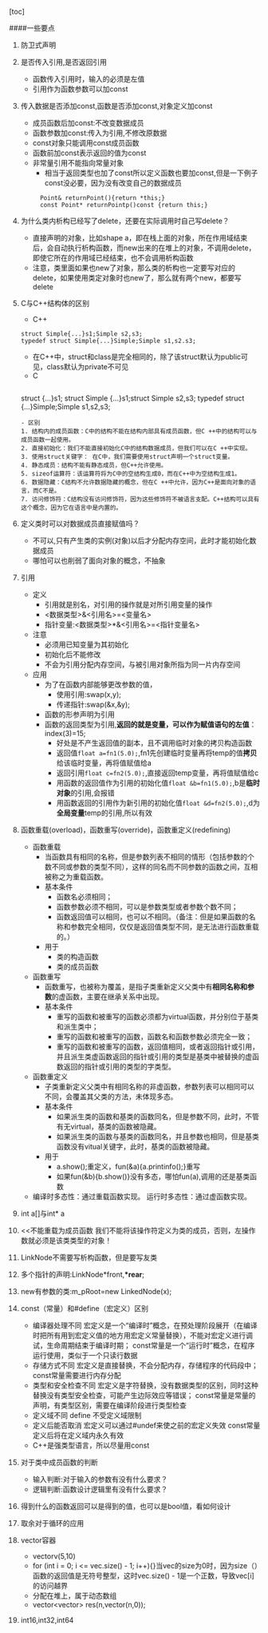 [toc]


####一些要点

1. 防卫式声明
2. 是否传入引用,是否返回引用
   - 函数传入引用时，输入的必须是左值
   - 引用作为函数参数可以加const
3. 传入数据是否添加const,函数是否添加const,对象定义加const
   - 成员函数后加const:不改变数据成员
   - 函数参数加const:传入为引用,不修改原数据
   - const对象只能调用const成员函数
   - 函数前加const表示返回的值为const
   - 非常量引用不能指向常量对象
     - 相当于返回类型也加了const所以定义函数也要加const,但是一下例子const没必要，因为没有改变自己的数据成员
      ```
        Point& returnPoint(){return *this;}
        const Point* returnPointp()const {return this;}
      ```
4. 为什么类内析构已经写了delete，还要在实际调用时自己写delete？
   - 直接声明的对象，比如shape a，即在栈上面的对象，所在作用域结束后，会自动执行析构函数，而new出来的在堆上的对象，不调用delete，即使它所在的作用域已经结束，也不会调用析构函数
   - 注意，类里面如果也new了对象，那么类的析构也一定要写对应的delete，如果使用类定对象时也new了，那么就有两个new，都要写delete

5. C与C++结构体的区别
   - C++
    ```
    struct Simple{...}s1;Simple s2,s3;
    typedef struct Simple{...}Simple;Simple s1,s2.s3;
    ```
     - 在C++中，struct和class是完全相同的，除了该struct默认为public可见，class默认为private不可见
   - C
     ```
    struct {...}s1;
    struct Simple {...}s1;struct Simple s2,s3;
    typedef struct {...}Simple;Simple s1,s2,s3;
     ```
   - 区别 
     1. 结构内的成员函数：C中的结构不能在结构内部具有成员函数，但C ++中的结构可以与成员函数一起使用。
     2. 直接初始化：我们不能直接初始化C中的结构数据成员，但我们可以在C ++中实现。
     3. 使用struct关键字： 在C中，我们需要使用struct声明一个struct变量。
     4. 静态成员：结构不能有静态成员，但C++允许使用。
     5. sizeof运算符：该运算符将为C中的空结构生成0，而在C++中为空结构生成1。
     6. 数据隐藏：C结构不允许数据隐藏的概念，但在C ++中允许，因为C++是面向对象的语言，而C不是。
     7. 访问修饰符：C结构没有访问修饰符，因为这些修饰符不被语言支配。C++结构可以具有这个概念，因为它在语言中是内置的。

6. 定义类时可以对数据成员直接赋值吗？
   - 不可以,只有产生类的实例(对象)以后才分配内存空间，此时才能初始化数据成员
   - 哪怕可以也削弱了面向对象的概念，不抽象

7. 引用
   - 定义
     - 引用就是别名，对引用的操作就是对所引用变量的操作
     - <数据类型>&<引用名>=<变量名>
     - 指针变量:<数据类型>*&<引用名>=<指针变量名>
   - 注意  
     - 必须用已知变量为其初始化
     - 初始化后不能修改
     - 不会为引用分配内存空间，与被引用对象所指为同一片内存空间
   - 应用
     - 为了在函数内部能够更改参数的值，
        - 使用引用:swap(x,y);
        - 传递指针:swap(&x,&y);
     - 函数的形参声明为引用
     - 函数的返回类型为引用,**返回的就是变量，可以作为赋值语句的左值**：index(3)=15;
       - 好处是不产生返回值的副本，且不调用临时对象的拷贝构造函数
       - 返回值`float a=fn1(5.0);`,fn1先创建临时变量再将temp的值**拷贝**给该临时变量，再将值赋值给a
       - 返回引用`float c=fn2(5.0);`,直接返回temp变量，再将值赋值给c
       - 用函数的返回值作为引用的初始化值`float &b=fn1(5.0);`,b是**临时对象**的引用,会报错
       - 用函数返回的引用作为新引用的初始化值`float &d=fn2(5.0);`,d为**全局变量**temp的引用,所以有效

8. 函数重载(overload)，函数重写(override)，函数重定义(redefining)
   - 函数重载
     - 当函数具有相同的名称，但是参数列表不相同的情形（包括参数的个数不同或参数的类型不同），这样的同名而不同参数的函数之间，互相被称之为重载函数。
     - 基本条件
       - 函数名必须相同；
       - 函数参数必须不相同，可以是参数类型或者参数个数不同；
       - 函数返回值可以相同，也可以不相同。（备注：但是如果函数的名称和参数完全相同，仅仅是返回值类型不同，是无法进行函数重载的。）
     - 用于
       - 类的构造函数
       - 类的成员函数
   - 函数重写
     - 函数重写，也被称为覆盖，是指子类重新定义父类中有**相同名称和参数**的虚函数，主要在继承关系中出现。
     - 基本条件
       - 重写的函数和被重写的函数必须都为virtual函数，并分别位于基类和派生类中；
       - 重写的函数和被重写的函数，函数名和函数参数必须完全一致；
       - 重写的函数和被重写的函数，返回值相同，或者返回指针或引用，并且派生类虚函数返回的指针或引用的类型是基类中被替换的虚函数返回的指针或引用的类型的字类型。
   - 函数重定义
     - 子类重新定义父类中有相同名称的非虚函数，参数列表可以相同可以不同，会覆盖其父类的方法，未体现多态。
     - 基本条件
       - 如果派生类的函数和基类的函数同名，但是参数不同，此时，不管有无virtual，基类的函数被隐藏。
       - 如果派生类的函数与基类的函数同名，并且参数也相同，但是基类函数没有vitual关键字，此时，基类的函数被隐藏。
     - 用于
       - a.show();重定义，fun(&a){a.printinfo();}重写
       - 如果fun(&b){b.show()}没有多态，哪怕fun(a),调用的还是基类函数
    - 编译时多态性：通过重载函数实现。
      运行时多态性：通过虚函数实现。
9. int a[]与int* a
10. <<不能重载为成员函数
      我们不能将该操作符定义为类的成员，否则，左操作数就必须是该类类型的对象！
11. LinkNode不需要写析构函数，但是要写友类
12. 多个指针的声明:LinkNode<T>*front,**\*rear**;
13. new有参数的类:m_pRoot=new LinkedNode<T>(x);
14. const（常量）和#define（宏定义）区别 
    - 编译器处理不同
        宏定义是一个“编译时”概念，在预处理阶段展开（在编译时把所有用到宏定义值的地方用宏定义常量替换），不能对宏定义进行调试，生命周期结束于编译时期；
        const常量是一个“运行时”概念，在程序运行使用，类似于一个只读行数据
    - 存储方式不同
        宏定义是直接替换，不会分配内存，存储程序的代码段中；
        const常量需要进行内存分配
    - 类型和安全检查不同
        宏定义是字符替换，没有数据类型的区别，同时这种替换没有类型安全检查，可能产生边际效应等错误；
        const常量是常量的声明，有类型区别，需要在编译阶段进行类型检查
    - 定义域不同
        define 不受定义域限制
    - 定义后能否取消
        宏定义可以通过#undef来使之前的宏定义失效
        const常量定义后将在定义域内永久有效
    - C++是强类型语言，所以尽量用const
15. 对于类中成员函数的判断
    - 输入判断:对于输入的参数有没有什么要求？
    - 逻辑判断:函数设计逻辑里有没有什么要求？
16. 得到什么的函数返回可以是得到的值，也可以是bool值，看如何设计
17. 取余对于循环的应用
18. vector容器
    - vector<int>v(5,10)
    - for (int i = 0; i <= vec.size() - 1; i++){}当vec的size为0时，因为size（）函数的返回值是无符号整型，这时vec.size() - 1是一个正数，导致vec[i]的访问越界
    - 分配在堆上，属于动态数组
    - vector<vector<int>> res(n,vector<int>(n,0));
19. int16,int32,int64